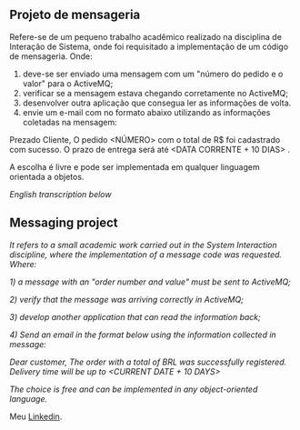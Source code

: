 ## Projeto de mensageria
Refere-se de um pequeno trabalho acadêmico realizado na disciplina de Interação de Sistema, onde foi requisitado a implementação de um código de mensageria.
Onde:
1) deve-se ser enviado uma mensagem com um "número do pedido e o valor" para o ActiveMQ;
2) verificar se a mensagem estava chegando corretamente no ActiveMQ;
3) desenvolver outra aplicação que consegua ler as informações de volta.
4) envie um e-mail com no formato abaixo utilizando as informações coletadas na mensagem:

Prezado Cliente,
O pedido <NÚMERO> com o total de R$ <VALOR> foi cadastrado com sucesso.
O prazo de entrega será até <DATA CORRENTE + 10 DIAS> .

A escolha é livre e pode ser implementada em qualquer linguagem orientada a objetos.

  
*English transcription below*
## Messaging project
*It refers to a small academic work carried out in the System Interaction discipline, where the implementation of a message code was requested.
Where:*

*1) a message with an "order number and value" must be sent to ActiveMQ;*
  
*2) verify that the message was arriving correctly in ActiveMQ;*
  
*3) develop another application that can read the information back;*
  
*4) Send an email in the format below using the information collected in message:*

*Dear customer,
The order <NUMBER> with a total of BRL <VALUE> was successfully registered.
Delivery time will be up to <CURRENT DATE + 10 DAYS>*

*The choice is free and can be implemented in any object-oriented language.*


Meu [Linkedin](https://www.linkedin.com/in/germano-macieira).
